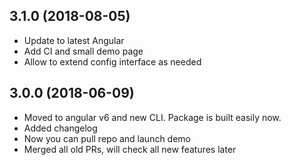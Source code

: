 ## 3.1.0 (2018-08-05)

* Update to latest Angular
* Add CI and small demo page
* Allow to extend config interface as needed


## 3.0.0 (2018-06-09)

* Moved to angular v6 and new CLI. Package is built easily now.
* Added changelog
* Now you can pull repo and launch demo
* Merged all old PRs, will check all new features later
